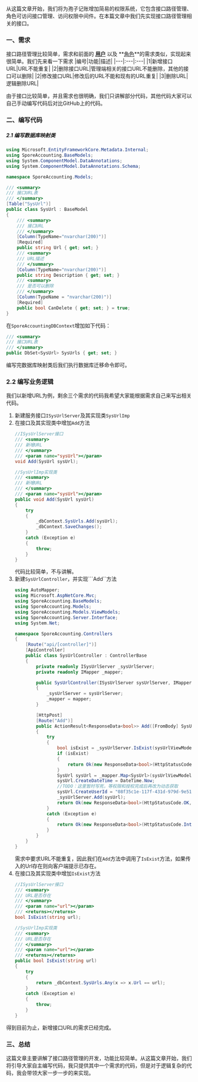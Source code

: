 ﻿从这篇文章开始，我们将为孢子记账增加简易的权限系统，它包含接口路径管理、角色可访问接口管理、访问权限中间件。在本篇文章中我们先实现接口路径管理相关的接口。
### 一、需求
接口路径管理比较简单，需求和前面的 **[用户](https://programercat.blog.csdn.net/article/details/142440280)** 以及 **[角色](https://programercat.blog.csdn.net/article/details/142503282)**的需求类似，实现起来很简单。我们先来看一下需求
|编号|功能|描述|
|---|:---|:---|
|1|新增接口URL|URL不能重复|
|2|删除接口URL|管理端相关的接口URL不能删除，其他的接口可以删除|
|2|修改接口URL|修改后的URL不能和现有的URL重复|
|3|删除URL|逻辑删除URL|

由于接口比较简单，并且需求也很明确，我们只讲解部分代码，其他代码大家可以自己手动编写代码后对比GitHub上的代码。

### 二、编写代码
##### 2.1 编写数据库映射类
```csharp
using Microsoft.EntityFrameworkCore.Metadata.Internal;
using SporeAccounting.BaseModels;
using System.ComponentModel.DataAnnotations;
using System.ComponentModel.DataAnnotations.Schema;

namespace SporeAccounting.Models;

/// <summary>
/// 接口URL表
/// </summary>
[Table("SysUrl")]
public class SysUrl : BaseModel
{
    /// <summary>
    /// 接口URL
    /// </summary>
    [Column(TypeName="nvarchar(200)")]
    [Required]
    public string Url { get; set; }
    /// <summary>
    /// URL描述
    /// </summary>
    [Column(TypeName="nvarchar(200)")]
    public string Description { get; set; }
    /// <summary>
    /// 是否可以删除
    /// </summary>
    [Column(TypeName = "nvarchar(200)")]
    [Required]
    public bool CanDelete { get; set; } = true;
}
```
在```SporeAccountingDBContext```增加如下代码：
```csharp
/// <summary>
/// 接口URL表
/// </summary>
public DbSet<SysUrl> SysUrls { get; set; }
```
编写完数据库映射类后我们执行数据库迁移命令即可。

### 2.2 编写业务逻辑
我们以新增URL为例，剩余三个需求的代码我希望大家能根据需求自己来写出相关代码。
1. 新建服务接口```ISysUrlServer```及其实现类```SysUrlImp```
2. 在接口及其实现类中增加```Add```方法
	```csharp
	//ISysUrlServer接口
	/// <summary>
	/// 新增URL
	/// </summary>
	/// <param name="sysUrl"></param>
	void Add(SysUrl sysUrl);
	
	//SysUrlImp实现类
	/// <summary>
	/// 新增URL
	/// </summary>
	/// <param name="sysUrl"></param>
	public void Add(SysUrl sysUrl)
	{
	    try
	    {
	        _dbContext.SysUrls.Add(sysUrl);
	        _dbContext.SaveChanges();
	    }
	    catch (Exception e)
	    {
	        throw;
	    }
	}
	```
	代码比较简单，不与讲解。
3. 新建```SysUrlController```，并实现```Add``方法
	```csharp
	using AutoMapper;
	using Microsoft.AspNetCore.Mvc;
	using SporeAccounting.BaseModels;
	using SporeAccounting.Models;
	using SporeAccounting.Models.ViewModels;
	using SporeAccounting.Server.Interface;
	using System.Net;
	
	namespace SporeAccounting.Controllers
	{
	    [Route("api/[controller]")]
	    [ApiController]
	    public class SysUrlController : ControllerBase
	    {
	        private readonly ISysUrlServer _sysUrlServer;
	        private readonly IMapper _mapper;
	
	        public SysUrlController(ISysUrlServer sysUrlServer, IMapper mapper)
	        {
	            _sysUrlServer = sysUrlServer;
	            _mapper = mapper;
	        }
	
	        [HttpPost]
	        [Route("Add")]
	        public ActionResult<ResponseData<bool>> Add([FromBody] SysUrlViewModel sysUrlViewModel)
	        {
	            try
	            {
	                bool isExist = _sysUrlServer.IsExist(sysUrlViewModel.Url);
	                if (isExist)
	                {
	                    return Ok(new ResponseData<bool>(HttpStatusCode.BadRequest, $"URL{sysUrlViewModel.Url}已存在"));
	                }
	                SysUrl sysUrl = _mapper.Map<SysUrl>(sysUrlViewModel);
	                sysUrl.CreateDateTime = DateTime.Now;
	                //TODO：这里暂时写死，等权限和授权完成后再改为动态获取
	                sysUrl.CreateUserId = "08f35c1e-117f-431d-979d-9e51e29b0b7d";
	                _sysUrlServer.Add(sysUrl);
	                return Ok(new ResponseData<bool>(HttpStatusCode.OK,data:true));
	            }
	            catch (Exception e)
	            {
	                return Ok(new ResponseData<bool>(HttpStatusCode.InternalServerError, "服务器异常"));
	            }
	        }
	    }
	}
	```
	需求中要求URL不能重复，因此我们在```Add```方法中调用了```IsExist```方法，如果传入的Url存在则向客户端提示已存在。
4. 在接口及其实现类中增加```IsExist```方法
	```csharp
	//ISysUrlServer接口
	/// <summary>
	/// URL是否存在
	/// </summary>
	/// <param name="url"></param>
	/// <returns></returns>
	bool IsExist(string url);
	
	//SysUrlImp实现类
	/// <summary>
	/// URL是否存在
	/// </summary>
	/// <param name="url"></param>
	/// <returns></returns>
	public bool IsExist(string url)
	{
	    try
	    {
	        return _dbContext.SysUrls.Any(x => x.Url == url);
	    }
	    catch (Exception e)
	    {
	        throw;
	    }
	}
	```

得到目前为止，新增接口URL的需求已经完成。

### 三、总结
这篇文章主要讲解了接口路径管理的开发，功能比较简单。从这篇文章开始，我们将引导大家自主编写代码，我只提供其中一个需求的代码，但是对于逻辑复杂的代码，我会带领大家一步一步的来实现。

